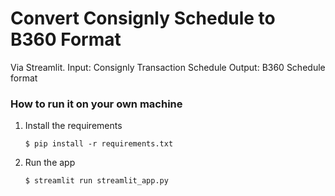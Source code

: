 # Convert Consignly Schedule to B360 Format

Via Streamlit.
Input: Consignly Transaction Schedule
Output: B360 Schedule format

### How to run it on your own machine

1. Install the requirements

   ```
   $ pip install -r requirements.txt
   ```

2. Run the app

   ```
   $ streamlit run streamlit_app.py
   ```
